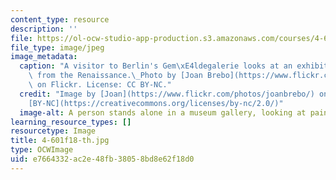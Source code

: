 ```yaml
---
content_type: resource
description: ''
file: https://ol-ocw-studio-app-production.s3.amazonaws.com/courses/4-601-introduction-to-art-history-fall-2018/e7664332ac2e48fb38058bd8e62f18d0_4-601f18-th.jpg
file_type: image/jpeg
image_metadata:
  caption: "A visitor to Berlin's Gem\xE4ldegalerie looks at an exhibition of paintings\
    \ from the Renaissance.\_Photo by [Joan Brebo](https://www.flickr.com/photos/joanbrebo/38529061284/)\
    \ on Flickr. License: CC BY-NC."
  credit: "Image by [Joan](https://www.flickr.com/photos/joanbrebo/) on Flickr. License\_\
    [BY-NC](https://creativecommons.org/licenses/by-nc/2.0/)"
  image-alt: A person stands alone in a museum gallery, looking at paintings.
learning_resource_types: []
resourcetype: Image
title: 4-601f18-th.jpg
type: OCWImage
uid: e7664332-ac2e-48fb-3805-8bd8e62f18d0
---
```

